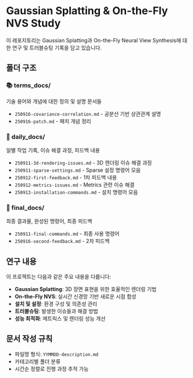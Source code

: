 # Gaussian Splatting & On-the-Fly NVS Study

이 레포지토리는 Gaussian Splatting과 On-the-Fly Neural View Synthesis에 대한 연구 및 트러블슈팅 기록을 담고 있습니다.

## 폴더 구조

### 📚 terms_docs/
기술 용어와 개념에 대한 정의 및 설명 문서들

- `250916-covariance-correlation.md` - 공분산 기반 상관관계 설명
- `250916-patch.md` - 패치 개념 정리

### 📝 daily_docs/
일별 작업 기록, 이슈 해결 과정, 피드백 내용

- `250911-3d-rendering-issues.md` - 3D 렌더링 이슈 해결 과정
- `250911-sparse-settings.md` - Sparse 설정 명령어 모음
- `250912-first-feedback.md` - 1차 피드백 내용
- `250912-metrics-issues.md` - Metrics 관련 이슈 해결
- `250913-installation-commands.md` - 설치 명령어 모음

### 🎯 final_docs/
최종 결과물, 완성된 명령어, 최종 피드백

- `250911-final-commands.md` - 최종 사용 명령어
- `250916-second-feedback.md` - 2차 피드백

## 연구 내용

이 프로젝트는 다음과 같은 주요 내용을 다룹니다:

- **Gaussian Splatting**: 3D 장면 표현을 위한 효율적인 렌더링 기법
- **On-the-Fly NVS**: 실시간 신경망 기반 새로운 시점 합성
- **설치 및 설정**: 환경 구성 및 의존성 관리
- **트러블슈팅**: 발생한 이슈들과 해결 방법
- **성능 최적화**: 메트릭스 및 렌더링 성능 개선

## 문서 작성 규칙

- 파일명 형식: `YYMMDD-description.md`
- 카테고리별 폴더 분류
- 시간순 정렬로 진행 과정 추적 가능